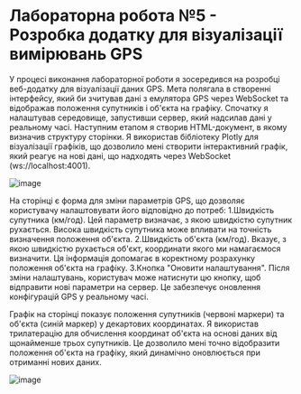 # Лабораторна робота №5 - Розробка додатку для візуалізації вимірювань GPS

У процесі виконання лабораторної роботи я зосередився на розробці веб-додатку для візуалізації даних GPS. Мета полягала в створенні інтерфейсу, який би зчитував дані з емулятора GPS через WebSocket та відображав положення супутників і об'єкта на графіку. Спочатку я налаштував середовище, запустивши сервер, який надсилав дані у реальному часі.
Наступним етапом я створив HTML-документ, в якому визначив структуру сторінки. Я використав бібліотеку Plotly для візуалізації графіків, що дозволило мені створити інтерактивний графік, який реагує на нові дані, що надходять через WebSocket (ws://localhost:4001).

![image](https://github.com/user-attachments/assets/1093f1f4-7bdd-4c1b-ab39-d532c02a085c)


На сторінці є форма для зміни параметрів GPS, що дозволяє користувачу налаштовувати його відповідно до потреб:
1.Швидкість супутника (км/год). Цей параметр визначає, з якою швидкістю супутник рухається. Висока швидкість супутника може впливати на точність визначення положення об'єкта.
2.Швидкість об'єкта (км/год). Вказує, з якою швидкістю рухається об'єкт, координати якого ми намагаємося визначити. Ця інформація допомагає в коректному розрахунку положення об'єкта на графіку.
3.Кнопка "Оновити налаштування". Після зміни налаштувань, користувач може натиснути цю кнопку, щоб відправити нові параметри на сервер. Це забезпечує оновлення конфігурацій GPS у реальному часі.

Графік на сторінці показує положення супутників (червоні маркери) та об'єкта (синій маркер) у декартових координатах. Я використав трилатерацію для обчислення координат об'єкта на основі даних від щонайменше трьох супутників. Це дозволило мені точно відобразити положення об'єкта на графіку, який динамічно оновлюється при отриманні нових даних.

![image](https://github.com/user-attachments/assets/233dc712-0de0-4d89-8a2a-e4f8a4e9fabf)


